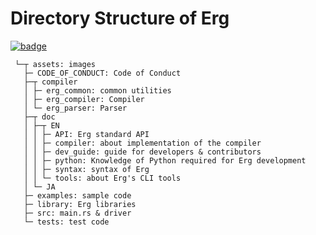 # Directory Structure of Erg

[![badge](https://img.shields.io/endpoint.svg?url=https%3A%2F%2Fgezf7g7pd5.execute-api.ap-northeast-1.amazonaws.com%2Fdefault%2Fsource_up_to_date%3Fowner%3Derg-lang%26repos%3Derg%26ref%3Dmain%26path%3Ddoc/EN/dev_guide/directories.md%26commit_hash%3Dfc7a25a8d86c208fb07beb70ccc19e4722c759d3)](https://gezf7g7pd5.execute-api.ap-northeast-1.amazonaws.com/default/source_up_to_date?owner=erg-lang&repos=erg&ref=main&path=doc/EN/dev_guide/directories.md&commit_hash=fc7a25a8d86c208fb07beb70ccc19e4722c759d3)

```console
 └─┬ assets: images
   ├─ CODE_OF_CONDUCT: Code of Conduct
   ├─┬ compiler
   │ ├─ erg_common: common utilities
   │ ├─ erg_compiler: Compiler
   │ └─ erg_parser: Parser
   ├─┬ doc
   │ ├─┬ EN
   │ │ ├─ API: Erg standard API
   │ │ ├─ compiler: about implementation of the compiler
   │ │ ├─ dev_guide: guide for developers & contributors
   │ │ ├─ python: Knowledge of Python required for Erg development
   │ │ ├─ syntax: syntax of Erg
   │ │ └─ tools: about Erg's CLI tools
   │ └─ JA
   ├─ examples: sample code
   ├─ library: Erg libraries
   ├─ src: main.rs & driver
   └─ tests: test code
```
